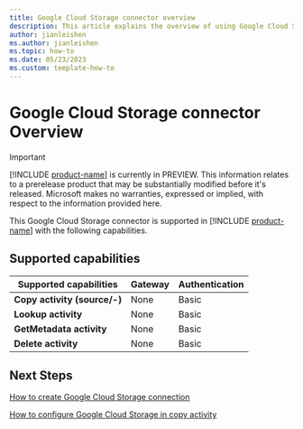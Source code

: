 ```yaml
---
title: Google Cloud Storage connector overview
description: This article explains the overview of using Google Cloud Storage.
author: jianleishen
ms.author: jianleishen
ms.topic: how-to
ms.date: 05/23/2023
ms.custom: template-how-to 
---
```


# Google Cloud Storage connector Overview

> [!IMPORTANT]
> [!INCLUDE [product-name](../includes/product-name.md)] is currently in PREVIEW.
> This information relates to a prerelease product that may be substantially modified before it's released. Microsoft makes no warranties, expressed or implied, with respect to the information provided here.

This Google Cloud Storage connector is supported in [!INCLUDE [product-name](../includes/product-name.md)] with the following capabilities.

## Supported capabilities

| Supported capabilities | Gateway | Authentication |
| --- | --- | ---|
| **Copy activity (source/-)** | None | Basic |
| **Lookup activity** | None | Basic |
| **GetMetadata activity** | None | Basic |
| **Delete activity** | None | Basic |

## Next Steps

[How to create Google Cloud Storage connection](connector-google-cloud-storage.md)

[How to configure Google Cloud Storage in copy activity](connector-google-cloud-storage-copy-activity.md)